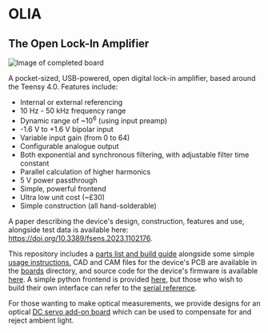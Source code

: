 # OLIA
## The Open Lock-In Amplifier

![Image of completed board](https://github.com/ajharvie/OLIA/blob/main/doc/images/completeboard.png)

A pocket-sized, USB-powered, open digital lock-in amplifier, based around the Teensy 4.0. Features include:
- Internal or external referencing
- 10 Hz - 50 kHz frequency range
- Dynamic range of ~10<sup>6</sup> (using input preamp)
- -1.6 V to +1.6 V bipolar input
- Variable input gain (from 0 to 64)
- Configurable analogue output
- Both exponential and synchronous filtering, with adjustable filter time constant
- Parallel calculation of higher harmonics
- 5 V power passthrough
- Simple, powerful frontend
- Ultra low unit cost (~£30)
- Simple construction (all hand-solderable)

A paper describing the device's design, construction, features and use, alongside test data is available here: <https://doi.org/10.3389/fsens.2023.1102176>. 

This repository includes a [parts list and build guide](https://github.com/ajharvie/OLIA/blob/main/doc/buildguide.md) alongside some simple [usage instructions.](https://github.com/ajharvie/OLIA/blob/main/doc/usageGuide.md) CAD and CAM files for the device's PCB are available in the [boards](https://github.com/ajharvie/OLIA/tree/main/Boards) directory, and source code for the device's firmware is available [here](https://github.com/ajharvie/OLIA/tree/main/Firmware). A simple python frontend is provided [here](https://github.com/ajharvie/OLIA/tree/main/GUI), but those who wish to build their own interface can refer to the [serial reference](https://github.com/ajharvie/OLIA/blob/main/doc/SerialRef.md).

For those wanting to make optical measurements, we provide designs for an optical [DC servo add-on board](https://github.com/ajharvie/OLIA/blob/main/doc/DCServo.md) which can be used to compensate for and reject ambient light.


